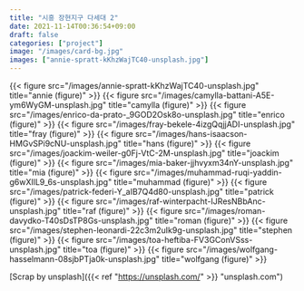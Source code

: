 ```yaml
---
title: "시흥 장현지구 다세대 2"
date: 2021-11-14T00:36:54+09:00
draft: false
categories: ["project"]
image: "/images/card-bg.jpg"
images: ["annie-spratt-kKhzWajTC40-unsplash.jpg"]
---
```


{{< figure src="/images/annie-spratt-kKhzWajTC40-unsplash.jpg" title="annie (figure)" >}}
{{< figure src="/images/camylla-battani-A5E-ym6WyGM-unsplash.jpg" title="camylla (figure)" >}}
{{< figure src="/images/enrico-da-prato-_9GOD2Osk8o-unsplash.jpg" title="enrico (figure)" >}}
{{< figure src="/images/fray-bekele-4izgQqjjADI-unsplash.jpg" title="fray (figure)" >}}
{{< figure src="/images/hans-isaacson-HMGvSPi9cNU-unsplash.jpg" title="hans (figure)" >}}
{{< figure src="/images/joackim-weiler-g0Fj-VtC-2M-unsplash.jpg" title="joackim (figure)" >}}
{{< figure src="/images/mia-baker-jjhvyxm34nY-unsplash.jpg" title="mia (figure)" >}}
{{< figure src="/images/muhammad-ruqi-yaddin-g6wXIlL9_6s-unsplash.jpg" title="muhammad (figure)" >}}
{{< figure src="/images/patrick-federi-Y_aIB7Q4d80-unsplash.jpg" title="patrick (figure)" >}}
{{< figure src="/images/raf-winterpacht-IJResNBbAnc-unsplash.jpg" title="raf (figure)" >}}
{{< figure src="/images/roman-davydko-T40sDsTP8Gs-unsplash.jpg" title="roman (figure)" >}}
{{< figure src="/images/stephen-leonardi-22c3m2uIk9g-unsplash.jpg" title="stephen (figure)" >}}
{{< figure src="/images/toa-heftiba-FV3GConVSss-unsplash.jpg" title="toa (figure)" >}}
{{< figure src="/images/wolfgang-hasselmann-08sjbPTja0k-unsplash.jpg" title="wolfgang (figure)" >}}

[Scrap by unsplash]({{< ref "https://unsplash.com/" >}} "unsplash.com")
